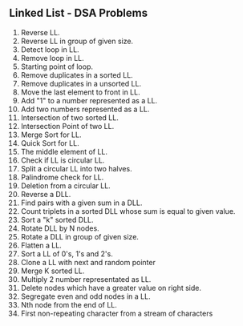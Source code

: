 ## Linked List - DSA Problems

1. Reverse LL. 
2. Reverse LL in group of given size.
3. Detect loop in LL.
4. Remove loop in LL.
5. Starting point of loop.
6. Remove duplicates in a sorted LL.
7. Remove duplicates in a unsorted LL.
8. Move the last element to front in LL.
9. Add "1" to a number represented as a LL.
10. Add two numbers represented as a LL.
11. Intersection of two sorted LL.
12. Intersection Point of two LL.
13. Merge Sort for LL.
14. Quick Sort for LL.
15. The middle element of LL.
16. Check if LL is circular LL.
17. Split a circular LL into two halves.
18. Palindrome check for LL.
19. Deletion from a circular LL.
20. Reverse a DLL.
21. Find pairs with a given sum in a DLL.
22. Count triplets in a sorted DLL whose sum is equal to given value.
23. Sort a "k" sorted DLL.
24. Rotate DLL by N nodes.
25. Rotate a DLL in group of given size.
26. Flatten a LL.
27. Sort a LL of 0's, 1's and 2's.
28. Clone a LL with next and random pointer
29. Merge K sorted LL.
30. Multiply 2 number representated as LL.
31. Delete nodes which have a greater value on right side.
32. Segregate even and odd nodes in a LL.
33. Nth node from the end of LL.
34. First non-repeating character from a stream of characters

